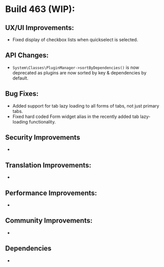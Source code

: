 # Build 463 (WIP):

## UX/UI Improvements:
- Fixed display of checkbox lists when quickselect is selected.

## API Changes:
- `System\Classes\PluginManager->sortByDependencies()` is now deprecated as plugins are now sorted by key & dependencies by default.

## Bug Fixes:
- Added support for tab lazy loading to all forms of tabs, not just primary tabs.
- Fixed hard coded Form widget alias in the recently added tab lazy-loading functionality.

## Security Improvements
-

## Translation Improvements:
-

## Performance Improvements:
-

## Community Improvements:
-

## Dependencies
-